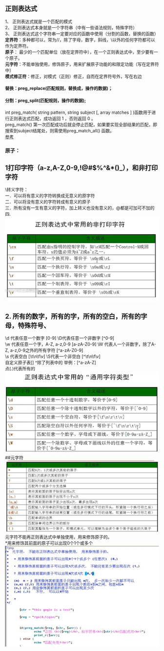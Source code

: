 ## 正则表达式  
1、	正则表达式就是一个匹配的模式  
2、	正则表达式本身就是一个字符串（中有一些语法规则，特殊字符）  
3、	正则表达式这个字符串一定要对应的函数中使用（分割的函数，替换的函数）  
**定界符**：多种都可以，常为//，除了字母，数字，斜线，\以外的任何字符都可以作为定界符。  
**原子**： 最少的一个匹配单位（放在定界符中），在一个正则表达式中，至少要有一个原子。  
**元字符**：不能单独使用，修饰原子，用来扩展原子功能的和限定功能（写在定界符中）  
**模式修正符**：修正，对模式（正则）修正，自而在定界符号外，写在右边  

#### 替换：preg_replace(匹配规则，替换成，操作的数据)；  
#### 分割：preg_split(匹配规则，操作的数据);  
int preg_match( string pattern, string subject [, array matches ] )函数用于进行正则表达式匹配，成功返回 1 ，否则返回 0 。  
preg_match() 第一次匹配成功后就会停止匹配，如果要实现全部结果的匹配，即搜索到subject结尾处，则需使用preg_match_all() 函数。  
[参考](http://www.cnblogs.com/52php/p/5677640.html)  
### 原子：  
## 1打印字符（a-z,A-Z,0-9,!@#$%^&*()_），和非打印字符  
\转义字符：  
一．可以将有意义的字符转换成无意义的原字符  
二．可以将没有意义的字符转成有意义的原子  
三．所有没有一生有意义的字符，加上转义也没有意义的，\@都是可加可不加的  
四. ![非打印字符](preg_files/zhengze1.jpg)
## 2.	所有的数字，所有的字，所有的空白，所有的字母，特殊符号、
\d  代表任意一个数字    [0-9]        \D代表任意一个非数字  [^0-9]  
\w 代表任意一个字，A-Z, a-z,0-9   [a-zA-Z0-9]      \W 代表人一个非数字，除了A-Z, a-z,0-9之外的所有字符     [^a-zA-Z0-9]  
\s  代表空白     [\t\n\f\v]                \S代表一个非空白   [^\t\n\f\v]  
自定义原子表[]    ^除了列表中的 举例：[^a-zA-Z]  
点(.)代表所有的  
![通用字符类型](preg_files/zhengze2.jpg)  
##元字符
![含义描述](preg_files/zhengze3.jpg)  
元字符不能再正则表达式中单独使用，用来修饰原子的。  
*用来修饰其前面的原子可以出现0个1个或多个  
![举例](preg_files/zhengze4.jpg)



